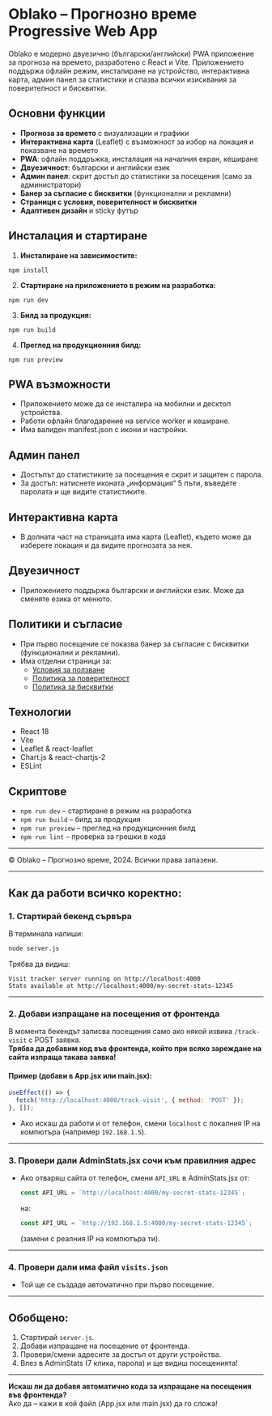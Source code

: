 # Oblako – Прогнозно време Progressive Web App

Oblako е модерно двуезично (български/английски) PWA приложение за прогноза на времето, разработено с React и Vite. Приложението поддържа офлайн режим, инсталиране на устройство, интерактивна карта, админ панел за статистики и спазва всички изисквания за поверителност и бисквитки.

## Основни функции
- **Прогноза за времето** с визуализации и графики
- **Интерактивна карта** (Leaflet) с възможност за избор на локация и показване на времето
- **PWA**: офлайн поддръжка, инсталация на началния екран, кеширане
- **Двуезичност**: български и английски език
- **Админ панел**: скрит достъп до статистики за посещения (само за администратори)
- **Банер за съгласие с бисквитки** (функционални и рекламни)
- **Страници с условия, поверителност и бисквитки**
- **Адаптивен дизайн** и sticky футър

## Инсталация и стартиране

1. **Инсталиране на зависимостите:**

```
npm install
```

2. **Стартиране на приложението в режим на разработка:**

```
npm run dev
```

3. **Билд за продукция:**

```
npm run build
```

4. **Преглед на продукционния билд:**

```
npm run preview
```

## PWA възможности
- Приложението може да се инсталира на мобилни и десктоп устройства.
- Работи офлайн благодарение на service worker и кеширане.
- Има валиден manifest.json с икони и настройки.

## Админ панел
- Достъпът до статистиките за посещения е скрит и защитен с парола.
- За достъп: натиснете иконата „информация“ 5 пъти, въведете паролата и ще видите статистиките.

## Интерактивна карта
- В долната част на страницата има карта (Leaflet), където може да изберете локация и да видите прогнозата за нея.

## Двуезичност
- Приложението поддържа български и английски език. Може да сменяте езика от менюто.

## Политики и съгласие
- При първо посещение се показва банер за съгласие с бисквитки (функционални и рекламни).
- Има отделни страници за:
  - [Условия за ползване](/terms)
  - [Политика за поверителност](/privacy)
  - [Политика за бисквитки](/cookies)

## Технологии
- React 18
- Vite
- Leaflet & react-leaflet
- Chart.js & react-chartjs-2
- ESLint

## Скриптове
- `npm run dev` – стартиране в режим на разработка
- `npm run build` – билд за продукция
- `npm run preview` – преглед на продукционния билд
- `npm run lint` – проверка за грешки в кода

---

© Oblako – Прогнозно време, 2024. Всички права запазени.

---

## Как да работи всичко коректно:

### 1. **Стартирай бекенд сървъра**
В терминала напиши:
```sh
node server.js
```
Трябва да видиш:
```
Visit tracker server running on http://localhost:4000
Stats available at http://localhost:4000/my-secret-stats-12345
```

---

### 2. **Добави изпращане на посещения от фронтенда**
В момента бекендът записва посещения само ако някой извика `/track-visit` с POST заявка.  
**Трябва да добавим код във фронтенда, който при всяко зареждане на сайта изпраща такава заявка!**

#### Пример (добави в App.jsx или main.jsx):
```js
useEffect(() => {
  fetch('http://localhost:4000/track-visit', { method: 'POST' });
}, []);
```
- Ако искаш да работи и от телефон, смени `localhost` с локалния IP на компютъра (например `192.168.1.5`).

---

### 3. **Провери дали AdminStats.jsx сочи към правилния адрес**
- Ако отваряш сайта от телефон, смени `API_URL` в AdminStats.jsx от:
  ```js
  const API_URL = `http://localhost:4000/my-secret-stats-12345`;
  ```
  на:
  ```js
  const API_URL = `http://192.168.1.5:4000/my-secret-stats-12345`;
  ```
  (замени с реалния IP на компютъра ти).

---

### 4. **Провери дали има файл `visits.json`**
- Той ще се създаде автоматично при първо посещение.

---

## Обобщено:
1. Стартирай `server.js`.
2. Добави изпращане на посещение от фронтенда.
3. Провери/смени адресите за достъп от други устройства.
4. Влез в AdminStats (7 клика, парола) и ще видиш посещенията!

---

**Искаш ли да добавя автоматично кода за изпращане на посещения във фронтенда?**  
Ако да – кажи в кой файл (App.jsx или main.jsx) да го сложа!
